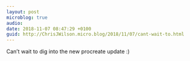 ```yaml
---
layout: post
microblog: true
audio: 
date: 2018-11-07 08:47:29 +0100
guid: http://ChrisJWilson.micro.blog/2018/11/07/cant-wait-to.html
---
```

Can’t wait to dig into the new procreate update :)

